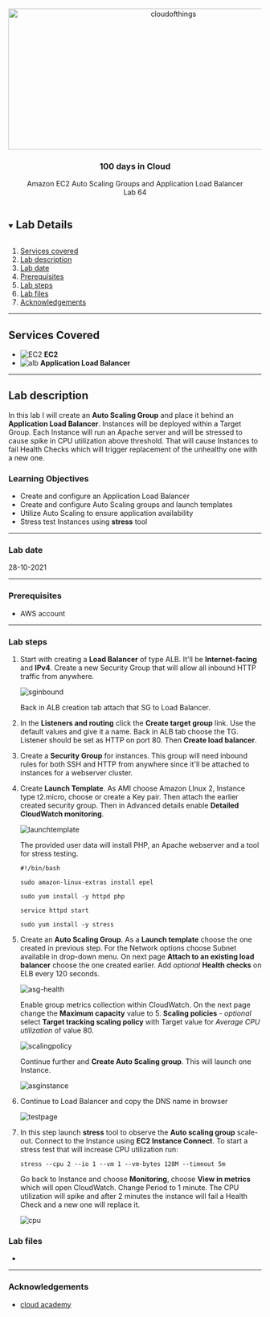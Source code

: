 <br />

<p align="center">
  <a href="img/">
    <img src="img/diagram.jpg" alt="cloudofthings" width="641" height="281">
  </a>
  <h3 align="center">100 days in Cloud</h3>
<p align="center">
    Amazon EC2 Auto Scaling Groups and Application Load Balancer
    <br />
    Lab 64
    <br />
  </p>


</p>

<details open="open">
  <summary><h2 style="display: inline-block">Lab Details</h2></summary>
  <ol>
    <li><a href="#services-covered">Services covered</a>
    <li><a href="#lab-description">Lab description</a></li>
    </li>
    <li><a href="#lab-date">Lab date</a></li>
    <li><a href="#prerequisites">Prerequisites</a></li>    
    <li><a href="#lab-steps">Lab steps</a></li>
    <li><a href="#lab-files">Lab files</a></li>
    <li><a href="#acknowledgements">Acknowledgements</a></li>
  </ol>
</details>

---

## Services Covered
* ![EC2](https://github.com/CloudedThings/100-Days-in-Cloud/blob/main/images/AmazonEC2.png) **EC2**
* ![alb](https://github.com/CloudedThings/100-Days-in-Cloud/blob/main/images/ALB.png) **Application Load Balancer**

---

## Lab description

In this lab I will create an **Auto Scaling Group** and place it behind an **Application Load Balancer**. Instances will be deployed within a Target Group. Each Instance will run an Apache server and will be stressed to cause spike in CPU utilization above threshold. That will cause Instances to fail Health Checks which will trigger replacement of the unhealthy one with a new one.

### Learning Objectives

* Create and configure an Application Load Balancer
* Create and configure Auto Scaling groups and launch templates
* Utilize Auto Scaling to ensure application availability
* Stress test Instances using **stress** tool

---


### Lab date
28-10-2021

---

### Prerequisites
* AWS account

---

### Lab steps
1. Start with creating a **Load Balancer** of type ALB. It'll be **Internet-facing** and **IPv4**. Create a new Security Group that will allow all inbound HTTP traffic from anywhere.  

   ![sginbound](img/sginbound.jpg)

   Back in ALB creation tab attach that SG to Load Balancer.

2. In the **Listeners and routing** click the **Create target group** link. Use the default values and give it a name. Back in ALB tab choose the TG. Listener should be set as HTTP on port 80. Then **Create load balancer**.

3. Create a **Security Group** for instances. This group will need inbound rules for both SSH and HTTP from anywhere since it'll be attached to instances for a webserver cluster.

4. Create **Launch Template**. As AMI choose Amazon LInux 2, Instance type t2.micro, choose or create a Key pair. Then attach the earlier created security group. Then in Advanced details enable **Detailed CloudWatch monitoring**.

   ![launchtemplate](img/launchtemp.jpg)

   The provided user data will install PHP, an Apache webserver and a tool for stress testing.

   ```
   #!/bin/bash
   
   sudo amazon-linux-extras install epel
   
   sudo yum install -y httpd php
   
   service httpd start
   
   sudo yum install -y stress
   
   ```

5. Create an **Auto Scaling Group**. As a **Launch template** choose the one created in previous step. For the Network options choose Subnet available in drop-down menu. On next page **Attach to an existing load balancer** choose the one created earlier. Add *optional* **Health checks** on ELB every 120 seconds.

   ![asg-health](img/asc-health.jpg)

   Enable group metrics collection within CloudWatch. On the next page change the **Maximum capacity** value to 5. **Scaling policies** - *optional* select **Target tracking scaling policy** with Target value for *Average CPU utilization* of value 80.

   ![scalingpolicy](img/scalingpolicy.jpg)

   Continue further and **Create Auto Scaling group**. This will launch one Instance.

   ![asginstance](img/asginstance.jpg)

6. Continue to Load Balancer and copy the DNS name in browser

   ![testpage](img/testpage.jpg)

7. In this step launch **stress** tool to observe the **Auto scaling group** scale-out. Connect to the Instance using **EC2 Instance Connect**. To start a stress test that will increase CPU utilization run:

   ```
   stress --cpu 2 --io 1 --vm 1 --vm-bytes 128M --timeout 5m
   ```

   Go back to Instance and choose **Monitoring**, choose **View in metrics** which will open CloudWatch. Change Period to 1 minute. The CPU utilization will spike and after 2 minutes the instance will fail a Health Check and a new one will replace it.

   ![cpu](img/cpu.jpg)

   


### Lab files
* 
---

### Acknowledgements
* [cloud academy](https://cloudacademy.com/lab-challenge/amazon-s3-and-aws-lambda-challenge/)

